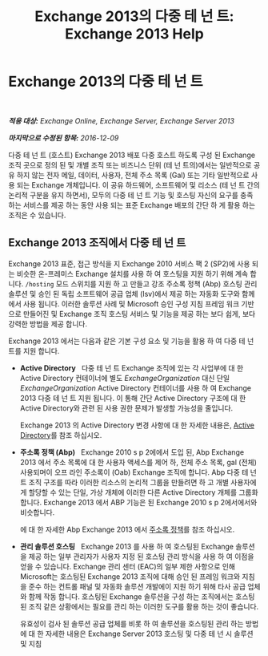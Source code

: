 ﻿---
title: 'Exchange 2013의 다중 테 넌 트: Exchange 2013 Help'
TOCTitle: Exchange 2013의 다중 테 넌 트
ms:assetid: df09257d-dd98-4f59-b830-1818cedda15c
ms:mtpsurl: https://technet.microsoft.com/ko-kr/library/JJ862352(v=EXCHG.150)
ms:contentKeyID: 50556106
ms.date: 05/22/2018
mtps_version: v=EXCHG.150
ms.translationtype: MT
---

# Exchange 2013의 다중 테 넌 트

 

_**적용 대상:** Exchange Online, Exchange Server, Exchange Server 2013_

_**마지막으로 수정된 항목:** 2016-12-09_

다중 테 넌 트 (호스트) Exchange 2013 배포 다중 호스트 하도록 구성 된 Exchange 조직 곳으로 정의 된 및 개별 조직 또는 비즈니스 단위 (테 넌 트의)에서는 일반적으로 공유 하지 않는 전자 메일, 데이터, 사용자, 전체 주소 목록 (Gal) 또는 기타 일반적으로 사용 되는 Exchange 개체입니다. 이 공유 하드웨어, 소프트웨어 및 리소스 (테 넌 트 간의 논리적 구분을 유지 하면서), 모두의 다중 테 넌 트 기능 및 호스팅 자신의 요구를 충족 하는 서비스를 제공 하는 동안 사용 되는 표준 Exchange 배포의 간단 하 게 활용 하는 조직은 수 있습니다.

## Exchange 2013 조직에서 다중 테 넌 트

Exchange 2013 표준, 접근 방식을 지 Exchange 2010 서비스 팩 2 (SP2)에 사용 되는 비슷한 온-프레미스 Exchange 설치를 사용 하 여 호스팅을 지원 하기 위해 계속 합니다. `/hosting` 모드 스위치를 지원 하 고 만들고 강조 주소록 정책 (Abp) 호스팅 관리 솔루션 및 승인 된 독립 소프트웨어 공급 업체 (Isv)에서 제공 하는 자동화 도구와 함께에서 사용 됩니다. 이러한 솔루션 사례 및 Microsoft 승인 구성 지침 프레임 워크 기반으로 만들어진 및 Exchange 조직 호스팅 서비스 및 기능을 제공 하는 보다 쉽게, 보다 강력한 방법을 제공 합니다.

Exchange 2013 에서는 다음과 같은 기본 구성 요소 및 기능을 활용 하 여 다중 테 넌 트를 지원 합니다.

  - **Active Directory**   다중 테 넌 트 Exchange 조직에 있는 각 사업부에 대 한 Active Directory 컨테이너에 별도 *ExchangeOrganization* 대신 단일 *ExchangeOrganization* Active Directory 컨테이너를 사용 하 여 Exchange 2013 다중 테 넌 트 지원 됩니다. 이 통해 간단 Active Directory 구조에 대 한 Active Directory와 관련 된 사용 권한 문제가 발생할 가능성을 줄입니다.
    
    Exchange 2013 의 Active Directory 변경 사항에 대 한 자세한 내용은, [Active Directory](active-directory-exchange-2013-help.md)를 참조 하십시오.

  - **주소록 정책 (Abp)**   Exchange 2010 s p 2에에서 도입 된, Abp Exchange 2013 에서 주소 목록에 대 한 사용자 액세스를 제어 하, 전체 주소 목록, gal (전체) 사용되며이 오프 라인 주소록이 (Oab) Exchange 조직에 합니다. Abp 다중 테 넌 트 조직 구조를 따라 이러한 리소스의 논리적 그룹을 만들려면 하 고 개별 사용자에 게 할당할 수 있는 단일, 가상 개체에 이러한 다른 Active Directory 개체를 그룹화 합니다. Exchange 2013 에서 ABP 기능은 된 Exchange 2010 s p 2에서에서와 비슷합니다.
    
    에 대 한 자세한 Abp Exchange 2013 에서 [주소록 정책](https://docs.microsoft.com/ko-kr/exchange/address-books/address-book-policies/address-book-policies)를 참조 하십시오.

  - **관리 솔루션 호스팅**   Exchange 2013 를 사용 하 여 호스팅된 Exchange 솔루션을 제공 하는 일부 관리자가 사용자 지정 된 호스팅 관리 방식을 사용 하 여 이점을 얻을 수 있습니다. Exchange 관리 센터 (EAC)의 일부 제한 사항으로 인해 Microsoft는 호스팅된 Exchange 2013 조직에 대해 승인 된 프레임 워크와 지침을 준수 하는 컨트롤 패널 및 자동화 솔루션 개발에이 지원 하기 위해 타사 공급 업체와 함께 작동 합니다. 호스팅된 Exchange 솔루션을 구성 하는 조직에서는 호스팅된 조직 같은 상황에서는 필요를 관리 하는 이러한 도구를 활용 하는 것이 좋습니다.
    
    유효성이 검사 된 솔루션 공급 업체를 비롯 하 여 솔루션을 호스팅된 관리 하는 방법에 대 한 자세한 내용은 Exchange Server 2013 호스팅 및 다중 테 넌 시 솔루션 및 지침[](https://go.microsoft.com/fwlink/?linkid=275036)

